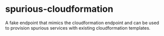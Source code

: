 spurious-cloudformation
=======================

A fake endpoint that mimics the cloudformation endpoint and can be used to provision spurious services with existing cloudformation templates.
